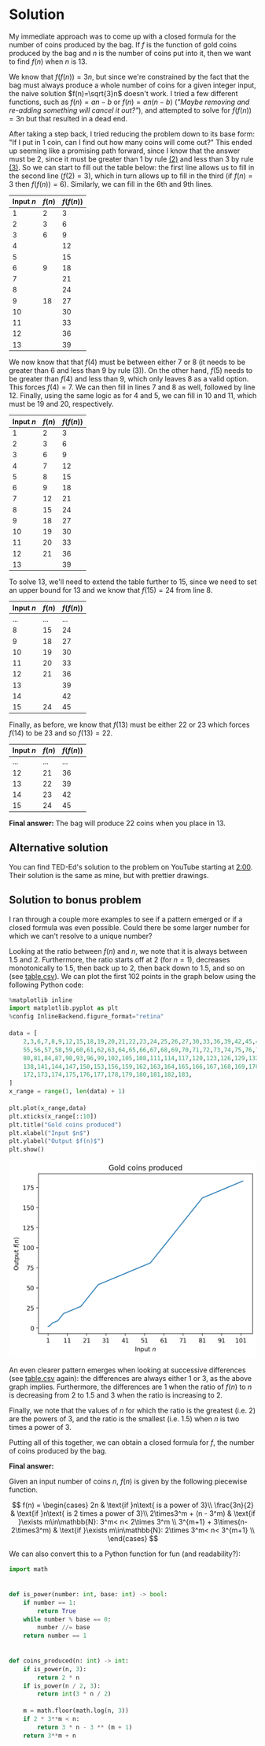 # Solution

My immediate approach was to come up with a closed formula for the number of coins produced by the bag. If $f$ is the function of gold coins produced by the bag and $n$ is the number of coins put into it, then we want to find $f(n)$ when $n$ is 13.

We know that $f(f(n))=3n$, but since we're constrained by the fact that the bag must always produce a whole number of coins for a given integer input, the naive solution $f(n)=\sqrt{3}n$ doesn't work. I tried a few different functions, such as $f(n)=an-b$ or $f(n)=an(n-b)$ (_"Maybe removing and re-adding something will cancel it out?"_), and attempted to solve for $f(f(n))=3n$ but that resulted in a dead end.

After taking a step back, I tried reducing the problem down to its base form: "If I put in 1 coin, can I find out how many coins will come out?" This ended up seeming like a promising path forward, since I know that the answer must be 2, since it must be greater than 1 by rule [(2)](../README.md#problem) and less than 3 by rule [(3)](../README.md#problem). So we can start to fill out the table below: the first line allows us to fill in the second line ($f(2)=3$), which in turn allows up to fill in the third (if $f(n) = 3$ then $f(f(n))=6$). Similarly, we can fill in the 6th and 9th lines.

| Input $n$ | $f(n)$ | $f(f(n))$ |
| --------- | ------ | --------- |
| 1         | 2      | 3         |
| 2         | 3      | 6         |
| 3         | 6      | 9         |
| 4         |        | 12        |
| 5         |        | 15        |
| 6         | 9      | 18        |
| 7         |        | 21        |
| 8         |        | 24        |
| 9         | 18     | 27        |
| 10        |        | 30        |
| 11        |        | 33        |
| 12        |        | 36        |
| 13        |        | 39        |

We now know that that $f(4)$ must be between either 7 or 8 (it needs to be greater than 6 and less than 9 by rule (3)). On the other hand, $f(5)$ needs to be greater than $f(4)$ and less than 9, which only leaves 8 as a valid option. This forces $f(4)=7$. We can then fill in lines 7 and 8 as well, followed by line 12. Finally, using the same logic as for 4 and 5, we can fill in 10 and 11, which must be 19 and 20, respectively.

| Input $n$ | $f(n)$ | $f(f(n))$ |
| --------- | ------ | --------- |
| 1         | 2      | 3         |
| 2         | 3      | 6         |
| 3         | 6      | 9         |
| 4         | 7      | 12        |
| 5         | 8      | 15        |
| 6         | 9      | 18        |
| 7         | 12     | 21        |
| 8         | 15     | 24        |
| 9         | 18     | 27        |
| 10        | 19     | 30        |
| 11        | 20     | 33        |
| 12        | 21     | 36        |
| 13        |        | 39        |

To solve 13, we'll need to extend the table further to 15, since we need to set an upper bound for 13 and we know that $f(15)=24$ from line 8.

| Input $n$ | $f(n)$ | $f(f(n))$ |
| --------- | ------ | --------- |
| ...       | ...    | ...       |
| 8         | 15     | 24        |
| 9         | 18     | 27        |
| 10        | 19     | 30        |
| 11        | 20     | 33        |
| 12        | 21     | 36        |
| 13        |        | 39        |
| 14        |        | 42        |
| 15        | 24     | 45        |

Finally, as before, we know that $f(13)$ must be either 22 or 23 which forces $f(14)$ to be 23 and so $f(13)=22$.

| Input $n$ | $f(n)$ | $f(f(n))$ |
| --------- | ------ | --------- |
| ...       | ...    | ...       |
| 12        | 21     | 36        |
| 13        | 22     | 39        |
| 14        | 23     | 42        |
| 15        | 24     | 45        |

**Final answer:** The bag will produce 22 coins when you place in 13.

## Alternative solution

You can find TED-Ed's solution to the problem on YouTube starting at [2:00](https://youtu.be/qgvmJTmJIKs?t=120). Their solution is the same as mine, but with prettier drawings.

## Solution to bonus problem

I ran through a couple more examples to see if a pattern emerged or if a closed formula was even possible. Could there be some larger number for which we can't resolve to a unique number?

Looking at the ratio between $f(n)$ and $n$, we note that it is always between 1.5 and 2. Furthermore, the ratio starts off at 2 (for $n=1$), decreases monotonically to 1.5, then back up to 2, then back down to 1.5, and so on (see [table.csv](table.csv)). We can plot the first 102 points in the graph below using the following Python code:

```python
%matplotlib inline
import matplotlib.pyplot as plt
%config InlineBackend.figure_format="retina"

data = [
    2,3,6,7,8,9,12,15,18,19,20,21,22,23,24,25,26,27,30,33,36,39,42,45,48,51,54,
    55,56,57,58,59,60,61,62,63,64,65,66,67,68,69,70,71,72,73,74,75,76,77,78,79,
    80,81,84,87,90,93,96,99,102,105,108,111,114,117,120,123,126,129,132,135,
    138,141,144,147,150,153,156,159,162,163,164,165,166,167,168,169,170,171,
    172,173,174,175,176,177,178,179,180,181,182,183,
]
x_range = range(1, len(data) + 1)

plt.plot(x_range,data)
plt.xticks(x_range[::10])
plt.title("Gold coins produced")
plt.xlabel("Input $n$")
plt.ylabel("Output $f(n)$")
plt.show()
```

![chart](chart.png)

An even clearer pattern emerges when looking at successive differences (see [table.csv](table.csv) again): the differences are always either 1 or 3, as the above graph implies. Furthermore, the differences are 1 when the ratio of $f(n)$ to $n$ is decreasing from 2 to 1.5 and 3 when the ratio is increasing to 2.

Finally, we note that the values of $n$ for which the ratio is the greatest (i.e. 2) are the powers of 3, and the ratio is the smallest (i.e. 1.5) when $n$ is two times a power of 3.

Putting all of this together, we can obtain a closed formula for $f$, the number of coins produced by the bag.

**Final answer:**

Given an input number of coins $n$, $f(n)$ is given by the following piecewise function.

$$
f(n) =
    \begin{cases}
        2n & \text{if }n\text{ is a power of 3}\\
        \frac{3n}{2} & \text{if }n\text{ is 2 times a power of 3}\\
        2\times3^m + (n - 3^m) & \text{if }\exists m\in\mathbb{N}: 3^m< n< 2\times 3^m \\
        3^{m+1} + 3\times(n-2\times3^m) & \text{if }\exists m\in\mathbb{N}: 2\times 3^m< n< 3^{m+1} \\
    \end{cases}
$$

We can also convert this to a Python function for fun (and readability?):

```python
import math


def is_power(number: int, base: int) -> bool:
    if number == 1:
        return True
    while number % base == 0:
        number //= base
    return number == 1


def coins_produced(n: int) -> int:
    if is_power(n, 3):
        return 2 * n
    if is_power(n / 2, 3):
        return int(3 * n / 2)

    m = math.floor(math.log(n, 3))
    if 2 * 3**m < n:
        return 3 * n - 3 ** (m + 1)
    return 3**m + n
```
